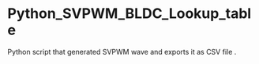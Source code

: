 # Python_SVPWM_BLDC_Lookup_table
Python script that generated SVPWM wave and exports it as CSV file .
